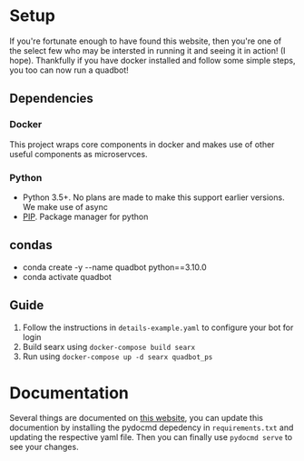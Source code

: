 # Setup 

If you're fortunate enough to have found this website, then you're one of the select few who may be intersted in running it and seeing it in action! (I hope). Thankfully if you have docker installed and follow some simple steps, you too can now run a quadbot!

## Dependencies

### Docker
This project wraps core components in docker and makes use of other useful components as microservces.
### Python
- Python 3.5+. No plans are made to make this support earlier versions. We make use of async
- [PIP](https://pip.pypa.io/en/stable/). Package manager for python
## condas
- conda create -y --name quadbot python==3.10.0  
- conda activate quadbot

## Guide
1. Follow the instructions in `details-example.yaml` to configure your bot for login
2. Build searx using `docker-compose build searx`
2. Run using `docker-compose up -d searx quadbot_ps`


# Documentation
Several things are documented on [this website](https://wgma.ca/quadbot), you can update this documention by installing the pydocmd depedency in ``requirements.txt`` and updating the respective yaml file. Then you can finally use ``pydocmd serve`` to see your changes.